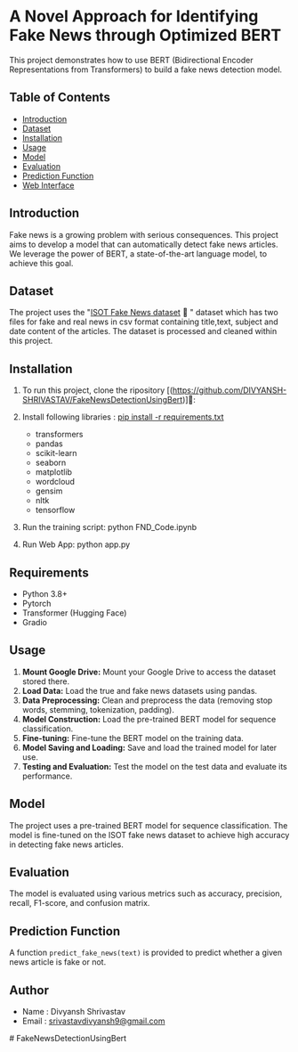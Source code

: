 # A Novel Approach for Identifying Fake News through Optimized BERT

This project demonstrates how to use BERT (Bidirectional Encoder Representations from Transformers) to build a fake news detection model.

## Table of Contents

- [Introduction](#introduction)
- [Dataset](#dataset)
- [Installation](#installation)
- [Usage](#usage)
- [Model](#model)
- [Evaluation](#evaluation)
- [Prediction Function](#prediction-function)
- [Web Interface](#web-interface)


## Introduction

Fake news is a growing problem with serious consequences. This project aims to develop a model that can automatically detect fake news articles. We leverage the power of BERT, a state-of-the-art language model, to achieve this goal.

## Dataset

The project uses the "[ISOT Fake News dataset](https://www.kaggle.com/datasets/rahulogoel/isot-fake-news-dataset) 🔗
" dataset which has two files for fake and real news in csv format containing title,text, subject and date content of the articles.
The dataset is processed and cleaned within this project.

## Installation

1. To run this project, clone the ripository [(https://github.com/DIVYANSH-SHRIVASTAV/FakeNewsDetectionUsingBert)]🔗: 

2. Install following libraries : [pip install -r requirements.txt]()
    - transformers 
    - pandas 
    - scikit-learn 
    - seaborn 
    - matplotlib 
    - wordcloud 
    - gensim 
    - nltk 
    - tensorflow

3. Run the training script: python FND_Code.ipynb

4. Run Web App: python app.py

## Requirements
- Python 3.8+
- Pytorch
- Transformer (Hugging Face)
- Gradio
## Usage

1. **Mount Google Drive:** Mount your Google Drive to access the dataset stored there.
2. **Load Data:** Load the true and fake news datasets using pandas.
3. **Data Preprocessing:** Clean and preprocess the data (removing stop words, stemming, tokenization, padding).
4. **Model Construction:** Load the pre-trained BERT model for sequence classification.
5. **Fine-tuning:** Fine-tune the BERT model on the training data.
6. **Model Saving and Loading:** Save and load the trained model for later use.
7. **Testing and Evaluation:** Test the model on the test data and evaluate its performance.

## Model

The project uses a pre-trained BERT model for sequence classification. The model is fine-tuned on the ISOT fake news dataset to achieve high accuracy in detecting fake news articles.

## Evaluation

The model is evaluated using various metrics such as accuracy, precision, recall, F1-score, and confusion matrix.

## Prediction Function

A function `predict_fake_news(text)` is provided to predict whether a given news article is fake or not.

## Author
- Name : Divyansh Shrivastav
- Email : srivastavdivyansh9@gmail.com



#   F a k e N e w s D e t e c t i o n U s i n g B e r t 
 
 
